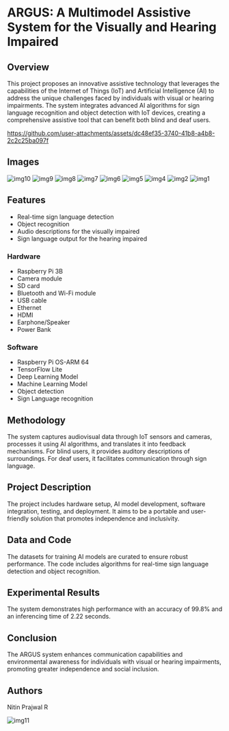 # ARGUS: A Multimodel Assistive System for the Visually and Hearing Impaired

## Overview
This project proposes an innovative assistive technology that leverages the capabilities of the Internet of Things (IoT) and Artificial Intelligence (AI) to address the unique challenges faced by individuals with visual or hearing impairments. The system integrates advanced AI algorithms for sign language recognition and object detection with IoT devices, creating a comprehensive assistive tool that can benefit both blind and deaf users.



https://github.com/user-attachments/assets/dc48ef35-3740-41b8-a4b8-2c2c25ba097f




## Images
![img10](https://github.com/user-attachments/assets/77fb78c8-f053-462d-880e-bcd2f10de655)
![img9](https://github.com/user-attachments/assets/23b43267-a945-4efd-8696-066f0828d2cd)
![img8](https://github.com/user-attachments/assets/812f07d5-3b1c-4324-b369-f69ed440d8b7)
![img7](https://github.com/user-attachments/assets/a28adbad-5abf-414f-8028-0fc161962754)
![img6](https://github.com/user-attachments/assets/003d25af-4607-44d9-920d-64c3076d7a39)
![img5](https://github.com/user-attachments/assets/cca764ae-68aa-451d-bb7d-0b9de4413a63)
![img4](https://github.com/user-attachments/assets/4680f11a-7175-4e44-83b6-60ede865a7fe)
![img2](https://github.com/user-attachments/assets/9314d64c-7b0a-4db1-ba2c-09bd8ad698fa)
![img1](https://github.com/user-attachments/assets/04857e31-6810-43f2-93b4-bee65d0b8650)


## Features
- Real-time sign language detection
- Object recognition
- Audio descriptions for the visually impaired
- Sign language output for the hearing impaired

### Hardware
- Raspberry Pi 3B
- Camera module
- SD card
- Bluetooth and Wi-Fi module
- USB cable
- Ethernet
- HDMI
- Earphone/Speaker
- Power Bank

### Software
- Raspberry Pi OS-ARM 64
- TensorFlow Lite
- Deep Learning Model
- Machine Learning Model
- Object detection
- Sign Language recognition

## Methodology
The system captures audiovisual data through IoT sensors and cameras, processes it using AI algorithms, and translates it into feedback mechanisms. For blind users, it provides auditory descriptions of surroundings. For deaf users, it facilitates communication through sign language.

## Project Description
The project includes hardware setup, AI model development, software integration, testing, and deployment. It aims to be a portable and user-friendly solution that promotes independence and inclusivity.

## Data and Code
The datasets for training AI models are curated to ensure robust performance. The code includes algorithms for real-time sign language detection and object recognition.

## Experimental Results
The system demonstrates high performance with an accuracy of 99.8% and an inferencing time of 2.22 seconds.

## Conclusion
The ARGUS system enhances communication capabilities and environmental awareness for individuals with visual or hearing impairments, promoting greater independence and social inclusion.

## Authors
Nitin Prajwal R

![img11](https://github.com/user-attachments/assets/76d18d34-c61d-4b02-b1b8-e5e3a0056274)
